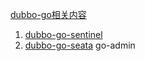 


[dubbo-go相关内容](https://cn.dubbo.apache.org/zh-cn/blog/golang/)

1. [dubbo-go-sentinel](https://dubbogo.github.io/zh-cn/blog/dubbo-go-sentinel.html)
2. [dubbo-go-seata](https://dubbogo.github.io/zh-cn/blog/dubbo-go-seata.html)
   go-admin